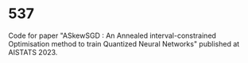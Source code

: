 # 537
Code for paper "ASkewSGD : An Annealed interval-constrained Optimisation method to train Quantized Neural Networks" published at AISTATS 2023.
